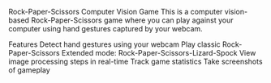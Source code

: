Rock-Paper-Scissors Computer Vision Game
This is a computer vision-based Rock-Paper-Scissors game where you can play against your computer using hand gestures captured by your webcam.

Features
Detect hand gestures using your webcam
Play classic Rock-Paper-Scissors
Extended mode: Rock-Paper-Scissors-Lizard-Spock
View image processing steps in real-time
Track game statistics
Take screenshots of gameplay